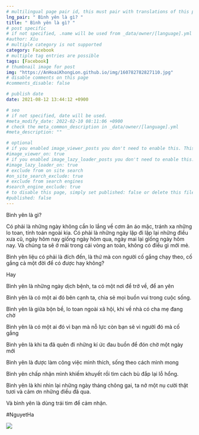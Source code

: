 ```yaml
---
# multilingual page pair id, this must pair with translations of this page. (This name must be unique)
lng_pair: " Bình yên là gì? "
title: " Bình yên là gì? "
# post specific
# if not specified, .name will be used from _data/owner/[language].yml
#author: Xíu
# multiple category is not supported
category: Facebook
# multiple tag entries are possible
tags: [Facebook]
# thumbnail image for post
img: "https://AnHoaiKhongLon.github.io/img/160782782827110.jpg"
# disable comments on this page
#comments_disable: false

# publish date
date: 2021-08-12 13:44:12 +0900

# seo
# if not specified, date will be used.
#meta_modify_date: 2022-02-10 08:11:06 +0900
# check the meta_common_description in _data/owner/[language].yml
#meta_description: ""

# optional
# if you enabled image_viewer_posts you don't need to enable this. This is only if image_viewer_posts = false
#image_viewer_on: true
# if you enabled image_lazy_loader_posts you don't need to enable this. This is only if image_lazy_loader_posts = false
#image_lazy_loader_on: true
# exclude from on site search
#on_site_search_exclude: true
# exclude from search engines
#search_engine_exclude: true
# to disable this page, simply set published: false or delete this file
#published: false
---
```


<!-- outline-start -->

Bình yên là gì?

Có phải là những ngày không cần lo lắng về cơm ăn áo mặc, tránh xa những lo toan, tính toán ngoài kia. Có phải là những ngày lặp đi lặp lại những điều xưa cũ, ngày hôm nay giống ngày hôm qua, ngày mai lại giống ngày hôm nay. Và chúng ta sẽ ở mãi trong cái vòng an toàn, không có điều gì mới mẻ.

Bình yên liệu có phải là đích đến, là thứ mà con người cố gắng chạy theo, cố gắng cả một đời để có được hay không?

Hay

Bình yên là những ngày dịch bệnh, ta có một nơi để trở về, để an yên

Bình yên là có một ai đó bên cạnh ta, chia sẻ mọi buồn vui trong cuộc sống.

Bình yên là giữa bộn bề, lo toan ngoài xã hội, khi về nhà có cha mẹ đang chờ

Bình yên là có một ai đó vì bạn mà nỗ lực còn bạn sẽ vì người đó mà cố gắng

Bình yên là khi ta đã quên đi những kí ức đau buồn để đón chờ một ngày mới

Bình yên là được làm công việc mình thích, sống theo cách mình mong

Bình yên chấp nhận mình khiếm khuyết rồi tìm cách bù đắp lại lỗ hổng.

Bình yên là khi nhìn lại những ngày tháng chông gai, ta nở một nụ cười thật tươi và cảm ơn những điều đã qua.

Và bình yên là dùng trái tim để cảm nhận.

#NguyetHa

<!-- outline-end -->

<img src= "https://AnHoaiKhongLon.github.io/img/160782782827110.jpg">